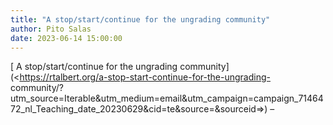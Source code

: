 ```yaml
---
title: "A stop/start/continue for the ungrading community"
author: Pito Salas
date: 2023-06-14 15:00:00
---
```



[ A stop/start/continue for the ungrading
community](<https://rtalbert.org/a-stop-start-continue-for-the-ungrading-
community/?utm_source=Iterable&utm_medium=email&utm_campaign=campaign_7146472_nl_Teaching_date_20230629&cid=te&source=&sourceid=>)
–


